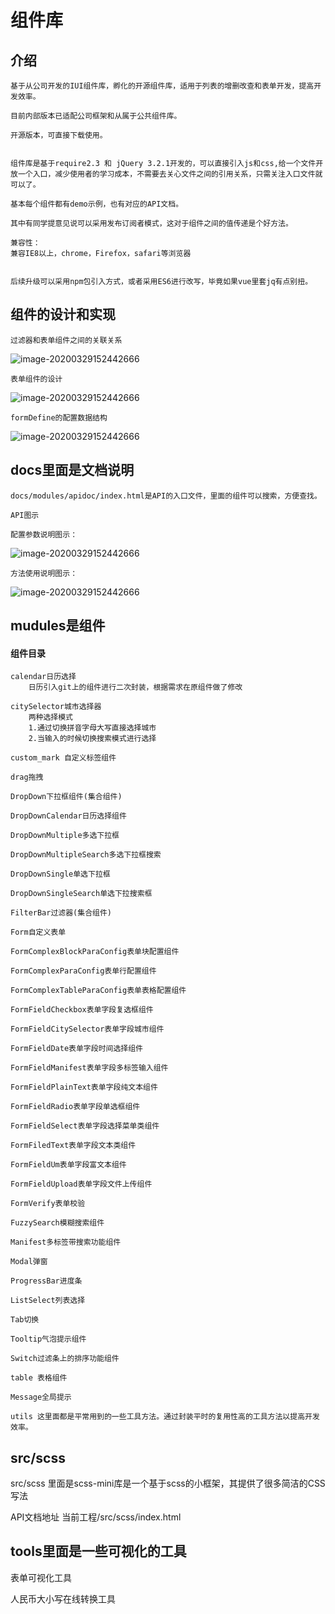 # 组件库

## 介绍

    基于从公司开发的IUI组件库，孵化的开源组件库，适用于列表的增删改查和表单开发，提高开发效率。

    目前内部版本已适配公司框架和从属于公共组件库。

    开源版本，可直接下载使用。


    组件库是基于require2.3 和 jQuery 3.2.1开发的，可以直接引入js和css,给一个文件开放一个入口，减少使用者的学习成本，不需要去关心文件之间的引用关系，只需关注入口文件就可以了。

    基本每个组件都有demo示例，也有对应的API文档。

    其中有同学提意见说可以采用发布订阅者模式，这对于组件之间的值传递是个好方法。

    兼容性：
    兼容IE8以上，chrome，Firefox，safari等浏览器


    后续升级可以采用npm包引入方式，或者采用ES6进行改写，毕竟如果vue里套jq有点别扭。


##  组件的设计和实现

    过滤器和表单组件之间的关联关系

![image-20200329152442666](docs/form1.jpg)

    表单组件的设计

![image-20200329152442666](docs/form2.jpg)

    formDefine的配置数据结构

![image-20200329152442666](docs/form3.jpg)


## docs里面是文档说明

    docs/modules/apidoc/index.html是API的入口文件，里面的组件可以搜索，方便查找。

    API图示

    配置参数说明图示：

![image-20200329152442666](docs/api-opts.jpg)

    方法使用说明图示：

![image-20200329152442666](docs/api-methods.jpg)



## mudules是组件

####     组件目录
    calendar日历选择
        日历引入git上的组件进行二次封装，根据需求在原组件做了修改

    citySelector城市选择器
        两种选择模式
        1.通过切换拼音字母大写直接选择城市
        2.当输入的时候切换搜索模式进行选择

    custom_mark 自定义标签组件

    drag拖拽

    DropDown下拉框组件(集合组件)

    DropDownCalendar日历选择组件

    DropDownMultiple多选下拉框

    DropDownMultipleSearch多选下拉框搜索

    DropDownSingle单选下拉框

    DropDownSingleSearch单选下拉搜索框

    FilterBar过滤器(集合组件)

    Form自定义表单

    FormComplexBlockParaConfig表单块配置组件

    FormComplexParaConfig表单行配置组件

    FormComplexTableParaConfig表单表格配置组件

    FormFieldCheckbox表单字段复选框组件

    FormFieldCitySelector表单字段城市组件

    FormFieldDate表单字段时间选择组件

    FormFieldManifest表单字段多标签输入组件

    FormFieldPlainText表单字段纯文本组件

    FormFieldRadio表单字段单选框组件

    FormFieldSelect表单字段选择菜单类组件

    FormFiledText表单字段文本类组件

    FormFieldUm表单字段富文本组件

    FormFieldUpload表单字段文件上传组件

    FormVerify表单校验

    FuzzySearch模糊搜索组件

    Manifest多标签带搜索功能组件

    Modal弹窗

    ProgressBar进度条

    ListSelect列表选择

    Tab切换

    Tooltip气泡提示组件

    Switch过滤条上的排序功能组件

    table 表格组件

    Message全局提示

    utils 这里面都是平常用到的一些工具方法。通过封装平时的复用性高的工具方法以提高开发效率。


## src/scss

src/scss 里面是scss-mini库是一个基于scss的小框架，其提供了很多简洁的CSS写法

API文档地址 当前工程/src/scss/index.html


## tools里面是一些可视化的工具

表单可视化工具

人民币大小写在线转换工具

